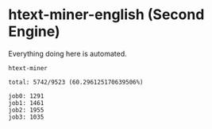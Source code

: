 # htext-miner-english (Second Engine)

Everything doing here is automated.

```
htext-miner

total: 5742/9523 (60.296125170639506%)

job0: 1291
job1: 1461
job2: 1955
job3: 1035
```